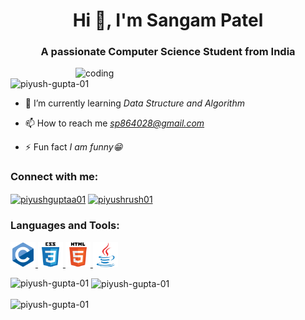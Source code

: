 <h1 align="center">Hi 👋, I'm Sangam Patel</h1>
<h3 align="center">A passionate Computer Science Student from India</h3>

<img align="right" alt="coding" width="400" src="https://user-images.githubusercontent.com/75851313/151668395-5591532b-28da-46a6-9476-7c9694bcb60e.gif">

<p align="left"> <img src="https://komarev.com/ghpvc/?username=piyush-gupta-01&label=Profile%20views&color=0e75b6&style=flat" alt="piyush-gupta-01" /> </p>

- 🌱 I’m currently learning *Data Structure and Algorithm*

- 📫 How to reach me *sp864028@gmail.com*

- ⚡ Fun fact *I am funny😁*

<h3 align="left">Connect with me:</h3>
<p align="left">
<a href="https://linkedin.com/in/piyushguptaa01" target="blank"><img align="center" src="https://raw.githubusercontent.com/rahuldkjain/github-profile-readme-generator/master/src/images/icons/Social/linked-in-alt.svg" alt="piyushguptaa01" height="30" width="40" /></a>
<a href="https://www.hackerrank.com/piyushrush01" target="blank"><img align="center" src="https://raw.githubusercontent.com/rahuldkjain/github-profile-readme-generator/master/src/images/icons/Social/hackerrank.svg" alt="piyushrush01" height="30" width="40" /></a>
</p>

<h3 align="left">Languages and Tools:</h3>
<p align="left"> <a href="https://www.cprogramming.com/" target="_blank" rel="noreferrer"> <img src="https://raw.githubusercontent.com/devicons/devicon/master/icons/c/c-original.svg" alt="c" width="40" height="40"/> </a> <a href="https://www.w3schools.com/css/" target="_blank" rel="noreferrer"> <img src="https://raw.githubusercontent.com/devicons/devicon/master/icons/css3/css3-original-wordmark.svg" alt="css3" width="40" height="40"/> </a> <a href="https://www.w3.org/html/" target="_blank" rel="noreferrer"> <img src="https://raw.githubusercontent.com/devicons/devicon/master/icons/html5/html5-original-wordmark.svg" alt="html5" width="40" height="40"/> </a> <a href="https://www.java.com" target="_blank" rel="noreferrer"> <img src="https://raw.githubusercontent.com/devicons/devicon/master/icons/java/java-original.svg" alt="java" width="40" height="40"/> </a> </p>

<p><img align="left" src="https://github-readme-stats.vercel.app/api/top-langs?username=piyush-gupta-01&show_icons=true&locale=en&layout=compact" alt="piyush-gupta-01" /></p>

<p>&nbsp;<img align="center" src="https://github-readme-stats.vercel.app/api?username=piyush-gupta-01&show_icons=true&locale=en" alt="piyush-gupta-01" /></p>

<p><img align="center" src="https://github-readme-streak-stats.herokuapp.com/?user=piyush-gupta-01&" alt="piyush-gupta-01" /></p>
